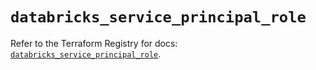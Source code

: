 # `databricks_service_principal_role`

Refer to the Terraform Registry for docs: [`databricks_service_principal_role`](https://registry.terraform.io/providers/databricks/databricks/1.36.0/docs/resources/service_principal_role).
